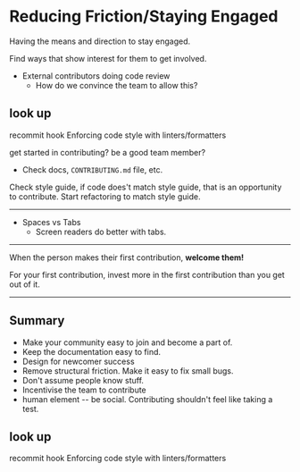# Reducing Friction/Staying Engaged


Having the means and direction to stay engaged.  

Find ways that show interest for them to get involved.  

- External contributors doing code review
    - How do we convince the team to allow this?

## look up
recommit hook
Enforcing code style with linters/formatters

get started in contributing? be a good team member?

- Check docs, `CONTRIBUTING.md` file, etc.


Check style guide, if code does't match style guide, that is an opportunity to
contribute. Start refactoring to match style guide.  


---

- Spaces vs Tabs
    - Screen readers do better with tabs.  

---

When the person makes their first contribution, **welcome them!**  

For your first contribution, invest more in the first contribution than you get out of it.  


---

## Summary 

- Make your community easy to join and become a part of.  
- Keep the documentation easy to find.  
- Design for newcomer success
- Remove structural friction. Make it easy to fix small bugs. 
- Don't assume people know stuff.  
- Incentivise the team to contribute
- human element -- be social. Contributing shouldn't feel like taking a test.  

## look up
recommit hook
Enforcing code style with linters/formatters

